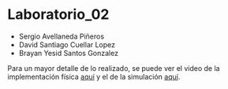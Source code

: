 # Laboratorio_02
* Sergio Avellaneda Piñeros
* David Santiago Cuellar Lopez
* Brayan Yesid Santos Gonzalez


Para un mayor detalle de lo realizado, se puede ver el video de la implementación física [aquí](https://www.youtube.com/watch?v=jPIcGKx4hjY) y el de la simulación [aquí](https://www.youtube.com/watch?v=a09duI1kMos).
